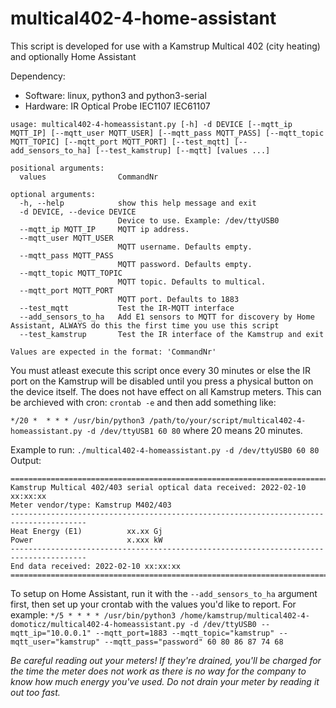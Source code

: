 # multical402-4-home-assistant
  
This script is developed for use with a Kamstrup Multical 402 (city heating) and optionally Home Assistant
  
Dependency:
 * Software: linux, python3 and python3-serial  
 * Hardware: IR Optical Probe IEC1107 IEC61107  
  
```
usage: multical402-4-homeassistant.py [-h] -d DEVICE [--mqtt_ip MQTT_IP] [--mqtt_user MQTT_USER] [--mqtt_pass MQTT_PASS] [--mqtt_topic MQTT_TOPIC] [--mqtt_port MQTT_PORT] [--test_mqtt] [--add_sensors_to_ha] [--test_kamstrup] [--mqtt] [values ...]

positional arguments:
  values                CommandNr

optional arguments:
  -h, --help            show this help message and exit
  -d DEVICE, --device DEVICE
                        Device to use. Example: /dev/ttyUSB0
  --mqtt_ip MQTT_IP     MQTT ip address.
  --mqtt_user MQTT_USER
                        MQTT username. Defaults empty.
  --mqtt_pass MQTT_PASS
                        MQTT password. Defaults empty.
  --mqtt_topic MQTT_TOPIC
                        MQTT topic. Defaults to multical.
  --mqtt_port MQTT_PORT
                        MQTT port. Defaults to 1883
  --test_mqtt           Test the IR-MQTT interface
  --add_sensors_to_ha   Add E1 sensors to MQTT for discovery by Home Assistant, ALWAYS do this the first time you use this script
  --test_kamstrup       Test the IR interface of the Kamstrup and exit

Values are expected in the format: 'CommandNr'
```

You must atleast execute this script once every 30 minutes or else the IR port on the Kamstrup will be disabled until you press a physical button on the device itself. The does not have effect on all Kamstrup meters. This can be archieved with cron: `crontab -e` and then add something like:

`*/20 *  * * * /usr/bin/python3 /path/to/your/script/multical402-4-homeassistant.py -d /dev/ttyUSB1 60 80` where 20 means 20 minutes.

Example to run: `./multical402-4-homeassistant.py -d /dev/ttyUSB0 60 80`
Output:
```
=======================================================================================
Kamstrup Multical 402/403 serial optical data received: 2022-02-10 xx:xx:xx
Meter vendor/type: Kamstrup M402/403
---------------------------------------------------------------------------------------
Heat Energy (E1)          xx.xx Gj
Power                     x.xxx kW
---------------------------------------------------------------------------------------
End data received: 2022-02-10 xx:xx:xx
=======================================================================================
```

To setup on Home Assistant, run it with the `--add_sensors_to_ha` argument first, then set up your crontab with the values you'd like to report. For example:
`*/5 * * * * /usr/bin/python3 /home/kamstrup/multical402-4-domoticz/multical402-4-homeassistant.py -d /dev/ttyUSB0 --mqtt_ip="10.0.0.1" --mqtt_port=1883 --mqtt_topic="kamstrup" --mqtt_user="kamstrup" --mqtt_pass="password" 60 80 86 87 74 68`

*Be careful reading out your meters! If they're drained, you'll be charged for the time the meter does not work as there is no way for the company to know how much energy you've used. Do not drain your meter by reading it out too fast.*
